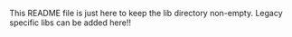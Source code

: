 This README file is just here to keep the lib directory non-empty. 
Legacy specific libs can be added here!!
